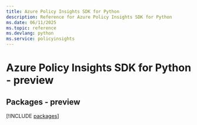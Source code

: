 ```yaml
---
title: Azure Policy Insights SDK for Python
description: Reference for Azure Policy Insights SDK for Python
ms.date: 06/11/2025
ms.topic: reference
ms.devlang: python
ms.service: policyinsights
---
```

# Azure Policy Insights SDK for Python - preview
## Packages - preview
[!INCLUDE [packages](policy-insights-index.md)]